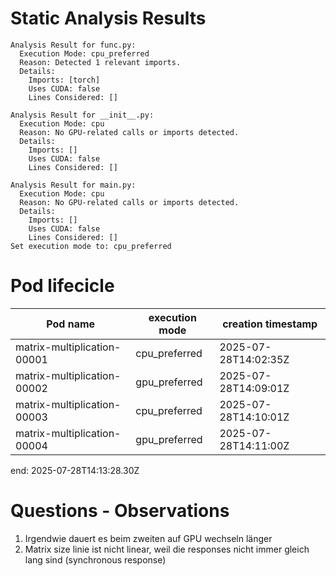 # Static Analysis Results
```shell
Analysis Result for func.py:
  Execution Mode: cpu_preferred
  Reason: Detected 1 relevant imports.
  Details:
    Imports: [torch]
    Uses CUDA: false
    Lines Considered: []

Analysis Result for __init__.py:
  Execution Mode: cpu
  Reason: No GPU-related calls or imports detected.
  Details:
    Imports: []
    Uses CUDA: false
    Lines Considered: []

Analysis Result for main.py:
  Execution Mode: cpu
  Reason: No GPU-related calls or imports detected.
  Details:
    Imports: []
    Uses CUDA: false
    Lines Considered: []
Set execution mode to: cpu_preferred
```
# Pod lifecicle
| Pod name                    | execution mode | creation timestamp   |
|-----------------------------|----------------|----------------------|
| matrix-multiplication-00001 | cpu_preferred  | 2025-07-28T14:02:35Z |
| matrix-multiplication-00002 | gpu_preferred  | 2025-07-28T14:09:01Z |
| matrix-multiplication-00003 | cpu_preferred  | 2025-07-28T14:10:01Z |
| matrix-multiplication-00004 | gpu_preferred  | 2025-07-28T14:11:00Z |

end: 2025-07-28T14:13:28.30Z


# Questions - Observations
1. Irgendwie dauert es beim zweiten auf GPU wechseln länger
2. Matrix size linie ist nicht linear, weil die responses nicht immer gleich lang sind (synchronous response)
